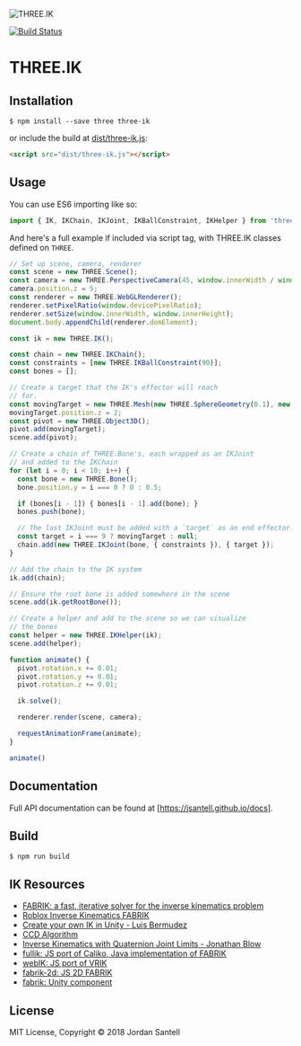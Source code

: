 ![THREE.IK](https://jsantell.github.io/THREE.IK/assets/three-ik-graphic-with-text.png)

[![Build Status](http://img.shields.io/npm/v/three-ik.svg?style=flat-square)](https://www.npmjs.org/package/three-ik)

# THREE.IK

## Installation

`$ npm install --save three three-ik`

or include the build at [dist/three-ik.js](dist/three-ik.js):

```html
<script src="dist/three-ik.js"></script>
```

## Usage

You can use ES6 importing like so:

```js
import { IK, IKChain, IKJoint, IKBallConstraint, IKHelper } from 'three-ik';
```

And here's a full example if included via script tag, with THREE.IK classes
defined on `THREE`.

```js
// Set up scene, camera, renderer
const scene = new THREE.Scene();
const camera = new THREE.PerspectiveCamera(45, window.innerWidth / window.innerHeight, 0.01, 100);
camera.position.z = 5;
const renderer = new THREE.WebGLRenderer();
renderer.setPixelRatio(window.devicePixelRatio);
renderer.setSize(window.innerWidth, window.innerHeight);
document.body.appendChild(renderer.domElement);

const ik = new THREE.IK();

const chain = new THREE.IKChain();
const constraints = [new THREE.IKBallConstraint(90)];
const bones = [];

// Create a target that the IK's effector will reach
// for.
const movingTarget = new THREE.Mesh(new THREE.SphereGeometry(0.1), new THREE.MeshBasicMaterial({ color: 0xff0000 }));
movingTarget.position.z = 2;
const pivot = new THREE.Object3D();
pivot.add(movingTarget);
scene.add(pivot);

// Create a chain of THREE.Bone's, each wrapped as an IKJoint
// and added to the IKChain
for (let i = 0; i < 10; i++) {
  const bone = new THREE.Bone();
  bone.position.y = i === 0 ? 0 : 0.5;

  if (bones[i - 1]) { bones[i - 1].add(bone); }
  bones.push(bone);

  // The last IKJoint must be added with a `target` as an end effector.
  const target = i === 9 ? movingTarget : null;
  chain.add(new THREE.IKJoint(bone, { constraints }), { target });
}

// Add the chain to the IK system
ik.add(chain);

// Ensure the root bone is added somewhere in the scene
scene.add(ik.getRootBone());

// Create a helper and add to the scene so we can visualize
// the bones
const helper = new THREE.IKHelper(ik);
scene.add(helper);

function animate() {
  pivot.rotation.x += 0.01;
  pivot.rotation.y += 0.01;
  pivot.rotation.z += 0.01;

  ik.solve();

  renderer.render(scene, camera);

  requestAnimationFrame(animate);
}

animate()
```

## Documentation

Full API documentation can be found at [https://jsantell.github.io/docs].

## Build

`$ npm run build`

## IK Resources

* [FABRIK: a fast, iterative solver for the inverse kinematics problem](http://www.andreasaristidou.com/FABRIK.html)
* [Roblox Inverse Kinematics FABRIK](http://wiki.roblox.com/index.php?title=Inverse_kinematics#FABRIK)
* [Create your own IK in Unity - Luis Bermudez](https://medium.com/unity3danimation/create-your-own-ik-in-unity3d-989debd86770)
* [CCD Algorithm](https://sites.google.com/site/auraliusproject/ccd-algorithm)
* [Inverse Kinematics with Quaternion Joint Limits - Jonathan Blow](http://number-none.com/product/IK%20with%20Quaternion%20Joint%20Limits/index.html)
* [fullik: JS port of Caliko, Java implementation of FABRIK](https://github.com/lo-th/fullik)
* [webIK: JS port of VRIK](https://github.com/etiennepinchon/webIK)
* [fabrik-2d: JS 2D FABRIK](https://github.com/RGBboy/fabrik-2d)
* [fabrik: Unity component](https://github.com/Tannz0rz/FABRIK)

## License

MIT License, Copyright © 2018 Jordan Santell
